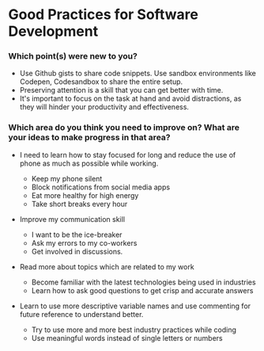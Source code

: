 # Good Practices for Software Development

### Which point(s) were new to you?

- Use Github gists to share code snippets. Use sandbox environments like Codepen, Codesandbox to share the entire setup.
- Preserving attention is a skill that you can get better with time.
- It's important to focus on the task at hand and avoid distractions, as they will hinder your productivity and effectiveness.


### Which area do you think you need to improve on? What are your ideas to make progress in that area?

- I need to learn how to stay focused for long and reduce the use of phone as much as possible while working.
    - Keep my phone silent 
    - Block notifications from social media apps
    - Eat more healthy for high energy
    - Take short breaks every hour 

- Improve my communication skill
    - I want to be the ice-breaker
    - Ask my errors to my co-workers
    - Get involved in discussions.

- Read more about topics which are related to my work
    - Become familiar with the latest technologies being used in industries
    -  Learn how to ask good questions to get crisp and accurate answers

- Learn to use more descriptive variable names and use commenting for future reference to understand better.
    - Try to use more and more best industry practices while coding
    - Use meaningful words instead of single letters or numbers
    